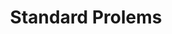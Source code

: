 ---
title: 'Standard Prolems'
type: 'topic'
section: 'Divide and Conquer'
course: 'Algorithms'
problemlist: true
tags:
- java
---